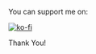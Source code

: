 You can support me on:

[![ko-fi](https://ko-fi.com/img/githubbutton_sm.svg)](https://ko-fi.com/I2I016K05V)


Thank You!
